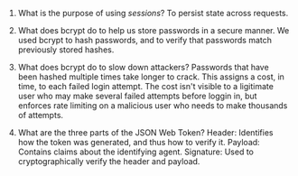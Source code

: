 <!-- Answers to the Short Answer Essay Questions go here -->

1. What is the purpose of using _sessions_?
To persist state across requests.

2. What does bcrypt do to help us store passwords in a secure manner.
We used bcrypt to hash passwords, and to verify that passwords match previously stored hashes.

3. What does bcrypt do to slow down attackers?
Passwords that have been hashed multiple times take longer to crack.
This assigns a cost, in time, to each failed login attempt.
The cost isn't visible to a ligitimate user who may make several failed attempts before loggin in,
but enforces rate limiting on a malicious user who needs to make thousands of attempts.

4. What are the three parts of the JSON Web Token?
Header: Identifies how the token was generated, and thus how to verify it.
Payload: Contains claims about the identifying agent.
Signature: Used to cryptographically verify the header and payload.